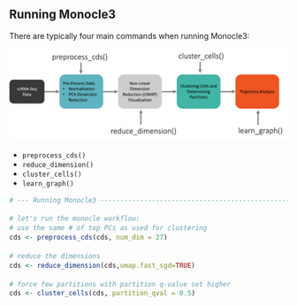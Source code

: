 ## Running Monocle3

There are typically four main commands when running Monocle3:

![](images/monocle_workflow.png)

- `preprocess_cds()`
- `reduce_dimension()`
- `cluster_cells()`
- `learn_graph()`

```R
# --- Running Monocle3 ---------------------------------------------------------

# let's run the monocle workflow:
# use the same # of top PCs as used for clustering
cds <- preprocess_cds(cds, num_dim = 27) 

# reduce the dimensions 
cds <- reduce_dimension(cds,umap.fast_sgd=TRUE)

# force few partitions with partition q-value set higher
cds <- cluster_cells(cds, partition_qval = 0.5) 
```
